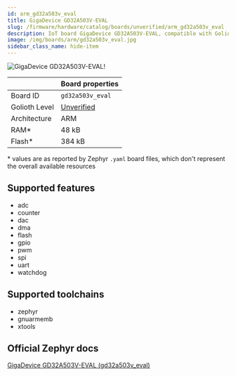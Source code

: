 ```yaml
---
id: arm_gd32a503v_eval
title: GigaDevice GD32A503V-EVAL
slug: /firmware/hardware/catalog/boards/unverified/arm_gd32a503v_eval
description: IoT board GigaDevice GD32A503V-EVAL, compatible with Golioth at unverified level.
image: /img/boards/arm/gd32a503v_eval.jpg
sidebar_class_name: hide-item
---
```


[//]: # (This is an auto-generated file, do not edit! Changes to it will be lost upon re-generation)

![GigaDevice GD32A503V-EVAL!](/img/boards/arm/gd32a503v_eval.jpg "GigaDevice GD32A503V-EVAL")

|                | Board properties     |
| -------------  | -------------------- |
| Board ID       | `gd32a503v_eval` |
| Golioth Level  | [Unverified](/firmware/hardware#unverified-boards) |
| Architecture   | ARM |
| RAM*           | 48 kB |
| Flash*         | 384 kB |

\* values are as reported by Zephyr `.yaml` board files, which don't represent the overall available resources



## Supported features

* adc
* counter
* dac
* dma
* flash
* gpio
* pwm
* spi
* uart
* watchdog

## Supported toolchains

* zephyr
* gnuarmemb
* xtools

## Official Zephyr docs

[GigaDevice GD32A503V-EVAL (gd32a503v_eval)](https://docs.zephyrproject.org/latest/boards/arm/gd32a503v_eval/doc/index.html)

